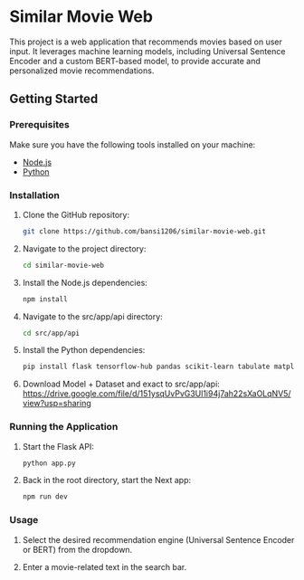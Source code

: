 # Similar Movie Web

This project is a web application that recommends movies based on user input. It leverages machine learning models, including Universal Sentence Encoder and a custom BERT-based model, to provide accurate and personalized movie recommendations.

## Getting Started

### Prerequisites

Make sure you have the following tools installed on your machine:

- [Node.js](https://nodejs.org/)
- [Python](https://www.python.org/)

### Installation

1. Clone the GitHub repository:

   ```bash
   git clone https://github.com/bansi1206/similar-movie-web.git

   ```

2. Navigate to the project directory:
   ```bash
   cd similar-movie-web
   ```
3. Install the Node.js dependencies:

   ```bash
   npm install
   ```

4. Navigate to the src/app/api directory:

   ```bash
   cd src/app/api
   ```

5. Install the Python dependencies:
   ```bash
   pip install flask tensorflow-hub pandas scikit-learn tabulate matplotlib numpy flask-cors transformers
   ```
6. Download Model + Dataset and exact to src/app/api:
https://drive.google.com/file/d/151ysqUvPvG3Ul1i94j7ah22sXaOLqNV5/view?usp=sharing

### Running the Application

1. Start the Flask API:

   ```bash
   python app.py
   ```

2. Back in the root directory, start the Next app:
   ```bash
   npm run dev
   ```

### Usage

1. Select the desired recommendation engine (Universal Sentence Encoder or BERT) from the dropdown.

2. Enter a movie-related text in the search bar.
